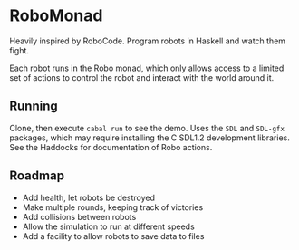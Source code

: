 # RoboMonad
Heavily inspired by RoboCode. Program robots in Haskell and watch them fight.

Each robot runs in the Robo monad, which only allows access to a limited set of actions to control the robot and interact with the world around it.

## Running
Clone, then execute `cabal run` to see the demo. Uses the `SDL` and `SDL-gfx` packages, which may require installing the C SDL1.2 development libraries. See the Haddocks for documentation of Robo actions.

## Roadmap
 - Add health, let robots be destroyed
 - Make multiple rounds, keeping track of victories
 - Add collisions between robots
 - Allow the simulation to run at different speeds
 - Add a facility to allow robots to save data to files
